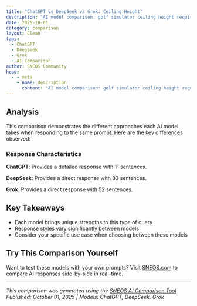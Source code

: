 ```yaml
---
title: "ChatGPT vs DeepSeek vs Grok: Ceiling Height"
description: "AI model comparison: golf simulator ceiling height requirements..."
date: 2025-10-01
category: comparison
layout: Clean
tags:
  - ChatGPT
  - DeepSeek
  - Grok
  - AI Comparison
author: SNEOS Community
head:
  - - meta
    - name: description
      content: "AI model comparison: golf simulator ceiling height requirements..."
---
```


<ChatComparison
  title="ChatGPT vs DeepSeek vs Grok: Ceiling Height"
  prompt="golf simulator ceiling height requirements"
  :responses='{
    "ChatGPT": "When setting up a golf simulator, the ceiling height is an important factor to ensure a comfortable and realistic experience. The general recommendations for ceiling height are as follows:\n\n- **Minimum ceiling height:** 9 feet (2.74 meters)  \n  This height typically allows most users to take full swings with a driver without hitting the ceiling.\n\n- **Preferred ceiling height:** 10 feet (3.05 meters) or more  \n  This provides ample room for taller players and allows for more comfortable swings, especially for higher shots.\n\n### Additional considerations:\n- **Room width and depth:** Ensure enough space for your typical golf stance and swing path.\n- **Net and screen setup:** Consider how far back the net/screens are placed, as that can affect swing clearance.\n- **Ceiling materials:** If you have a lower ceiling, using padded or impact-resistant materials can prevent damage.\n- **Player height:** Taller players (over 6 feet) may require extra ceiling height.\n- **Type of club used:** Drivers usually require more vertical clearance; for iron shots or putting-only setups, less height might be acceptable.\n\n### Summary:\n| Ceiling Height | Suitability                 |\n|----------------|----------------------------|\n| 8-9 feet       | Possible but tight clearance; short swings only |\n| 9-10 feet      | Comfortable for most players and shots           |\n| 10\u002B feet       | Ideal for all player heights and shot types      |\n\nIf your ceiling is lower than ideal, you might consider modified swings or hitting shorter clubs indoors to avoid contact with the ceiling.",
    "DeepSeek": "Of course. This is a critical question for anyone setting up a home golf simulator. Getting the ceiling height wrong can ruin the entire experience and even be dangerous.\n\nHere\u2019s a detailed breakdown of golf simulator ceiling height requirements, from minimums to ideal recommendations.\n\n### The Short Answer\n\n*   **Absolute Minimum:** **8.5 feet (2.6 meters)**\n*   **Strongly Recommended Minimum:** **9 feet (2.75 meters)**\n*   **Ideal Height:** **10 feet (3.05 meters) or more**\n\n---\n\n### Detailed Breakdown by Golfer and Club\n\nThe height you need is directly related to your height, swing style, and the clubs you plan to use.\n\n#### 1. For Drivers and Full Swings (The Most Demanding)\nThis is what most people build their simulator for. You need the most clearance here.\n\n*   **Minimum (9 feet):** Possible for shorter golfers (under 5\u00279\u0022) with a relatively flat swing plane. There is very little margin for error. You might feel cramped and subconsciously alter your swing.\n*   **Recommended (10 feet):** This is the sweet spot for the vast majority of golfers. It comfortably accommodates players up to 6\u00274\u0022 using a driver without fear of hitting the ceiling. It also provides a safety buffer for those with a steeper, more upright swing.\n*   **Ideal (10.5 to 11\u002B feet):** For tall golfers (over 6\u00274\u0022), those with very aggressive or upright swings, or for complete peace of mind. This feels spacious and unrestricted.\n\n#### 2. For Irons-Only Setups\nIf you primarily want to work on your iron play, you can get away with less height.\n\n*   **Minimum:** **8.5 feet (2.6m)** can work, especially for shorter golfers.\n*   **Recommended:** **9 feet (2.75m)** is very comfortable for iron practice for almost all golfers.\n\n#### 3. For Putting and Chipping Only\nHeight is rarely an issue for these clubs.\n\n*   **Any standard ceiling of 8 feet or more** is perfectly sufficient.\n\n---\n\n### Key Factors That Influence Your Required Height\n\nIt\u0027s not just about your height. Consider these factors:\n\n1.  **Golfer\u0027s Height \u0026 Arm Length:** A taller golfer with long arms naturally has a higher swing apex.\n2.  **Swing Plane:** Is your swing flat (around your body, like Matt Kuchar) or upright (more vertical, like Bryson DeChambeau)? An upright swing requires significantly more ceiling clearance.\n3.  **The \u0022Follow-Through\u0022:** You\u0027re not just clearing the ball at impact. The club continues upward in the follow-through, which is often the highest point of the entire swing arc.\n4.  **Launch Monitor Type:** Radar-based monitors (like TrackMan or FlightScope) need more ball flight space *behind* the ball, which can influence how far from the screen you stand, but doesn\u0027t change ceiling height requirements. Camera-based systems (like Foresight Sports/GC3, Bushnell Launch Pro, Uneekor) are less sensitive to this.\n\n---\n\n### How to Calculate Your Personal Minimum Height\n\nFor the most accurate assessment, follow these steps:\n\n1.  **Grab Your Driver:** Use the club you swing the fastest and highest.\n2.  **Assume Your Address Position:** Stand normally as if you\u0027re about to hit the ball.\n3.  **Have a Friend Measure:**\n    *   Measure from the floor to the top of the grip on your driver.\n    *   Now, slowly and carefully, simulate your backswing and follow-through to its highest point.\n    *   Have your friend measure from the floor to the highest point the clubhead reaches.\n4.  **Add a Safety Buffer:** Add **at least 6-12 inches (15-30 cm)** to this maximum height. This buffer accounts for jumping on a mishit, an extra vigorous swing, or wearing golf shoes.\n\n**The final number is your personal minimum safe ceiling height.**\n\n---\n\n### What to Do If Your Ceiling is Too Low\n\nDon\u0027t despair! You have a few options:\n\n1.  **Swing in a Bay:** If your simulator is in a garage, park your car so that you are hitting from under the garage door opener mechanism or any low-hanging obstruction.\n2.  **Create a \u0022Swing Well\u0022:** For a permanent solution, you can frame out a section of the ceiling to create a recessed area for your swing. This is a construction project but can be a great solution.\n3.  **Use Low-Profile Enclosures:** Some impact screens and enclosures are designed to be mounted closer to the ceiling, maximizing the space from floor to screen.\n4.  **Swing Mat:** Use a \u0022hitting mat\u0022 that can be placed in the optimal spot, rather than building a permanent platform that might be under a low beam.\n5.  **Adjust Your Stance or Swing:** As a last resort, you can choke down on the club or practice with a slightly flatter swing plane. This is not ideal for translating skills to the real course.\n\n### Quick Reference Table\n\n| Golfer Profile \u0026 Goal | Minimum Ceiling Height | Recommended Ceiling Height |\n| :--- | :--- | :--- |\n| **Iron Practice Only** | 8.5 ft (2.6 m) | 9 ft (2.75 m) |\n| **Average Golfer (Full Swing)** | 9 ft (2.75 m) | **10 ft (3.05 m)** |\n| **Tall Golfer (6\u00272\u0022\u002B) / Steep Swing** | 10 ft (3.05 m) | 10.5 - 11 ft (3.2 - 3.35 m) |\n| **New Construction (Ideal)** | N/A | **10.5 - 11 ft (3.2 - 3.35 m)** |\n\n**Final Recommendation:** If you are building new or finishing a basement/garage, **aim for 10.5 feet**. The marginal cost increase during construction is well worth the unlimited, worry-free golfing for years to come.",
    "Grok": "The ceiling height requirements for a golf simulator depend on several factors, including the type of simulator setup, the height of the players, the type of clubs being used, and the specific technology or equipment (like launch monitors and projectors). However, here are general guidelines to help you plan:\n\n### Minimum Ceiling Height\n- **9 feet (2.7 meters):** This is often considered the absolute minimum ceiling height for a golf simulator, suitable for shorter players or juniors using shorter clubs. However, it may feel restrictive for taller players or those with a more aggressive swing.\n- **10 feet (3 meters):** This is a more comfortable minimum height for most adult players. It allows for a full swing with most clubs, including drivers, without the risk of hitting the ceiling. This height is commonly recommended by simulator manufacturers.\n\n### Ideal Ceiling Height\n- **10.5 to 12 feet (3.2 to 3.7 meters):** This range provides ample clearance for almost all players, even taller individuals or those with long clubs and wide swing arcs. It also accommodates overhead equipment like projectors or lighting.\n- **12\u002B feet (3.7\u002B meters):** If you\u0027re designing a premium setup or plan to use the space for other purposes, a higher ceiling can enhance comfort and aesthetics. It also allows for more flexibility in equipment placement and future-proofing.\n\n### Key Considerations\n1. **Player Height and Swing Arc:** Taller players or those with a steep swing plane may require more height to avoid contact with the ceiling during their follow-through.\n2. **Club Length:** Longer clubs, like drivers, require more vertical space compared to irons or wedges.\n3. **Equipment Placement:** Some setups require overhead mounting for projectors, cameras, or sensors (e.g., TrackMan, SkyTrak, or Foresight Sports). Ensure there\u2019s enough clearance for both the swing and the equipment.\n4. **Safety Margin:** Add at least 1-2 feet (0.3-0.6 meters) above the tallest possible swing height to prevent accidents or damage.\n5. **Room Type:** If you\u0027re installing in a basement or garage, check for structural elements like beams or ductwork that might lower the effective height in certain areas.\n6. **Impact Screen or Netting:** If using a screen or net, ensure it\u2019s positioned to avoid interference with your swing path or ceiling height.\n\n### Manufacturer Recommendations\nDifferent golf simulator brands or setups may have specific requirements:\n- **TrackMan:** Recommends a minimum of 9.8 feet (3 meters), but 10.5-11.5 feet (3.2-3.5 meters) is ideal for optimal tracking.\n- **SkyTrak:** Suggests at least 9 feet (2.7 meters), but higher is better for comfort.\n- **Foresight Sports (GCQuad, GC3):** Recommends 10 feet (3 meters) minimum for full swing clearance.\n- **OptiShot:** Often works in spaces with 8.5-9 feet (2.6-2.7 meters), but comfort improves with more height.\n\n### Additional Tips\n- If your ceiling height is limited, consider using a shorter shafted club for practice or adjusting your stance slightly (though this may affect accuracy or comfort).\n- For projector-based simulators, ensure the ceiling height allows for proper image projection onto the impact screen without obstruction.\n- If renovating or building a space, aim for at least 10-12 feet of ceiling height to future-proof your setup and ensure a premium experience.\n\nIf you\u2019re unsure about your specific setup or space, consult with the simulator manufacturer or a professional installer to assess your room dimensions and equipment needs. Also, test your swing in the space (if possible) to confirm clearance before finalizing the installation. What type of simulator or space are you working with? That could help me provide more tailored advice!"
  }'
  published-date="18:12"
/>

## Analysis

This comparison demonstrates the different approaches each AI model takes when responding to the same prompt. Here are the key differences observed:

### Response Characteristics

**ChatGPT**: Provides a detailed response with 11 sentences. 

**DeepSeek**: Provides a direct response with 83 sentences. 

**Grok**: Provides a direct response with 52 sentences. 

## Key Takeaways

- Each model brings unique strengths to this type of query
- Response styles vary significantly between models
- Consider your specific use case when choosing between these models

## Try This Comparison Yourself

Want to test these models with your own prompts? Visit [SNEOS.com](https://sneos.com) to compare AI responses side-by-side in real-time.

---

*This comparison was generated using the [SNEOS AI Comparison Tool](https://sneos.com)*
*Published: October 01, 2025 | Models: ChatGPT, DeepSeek, Grok*
